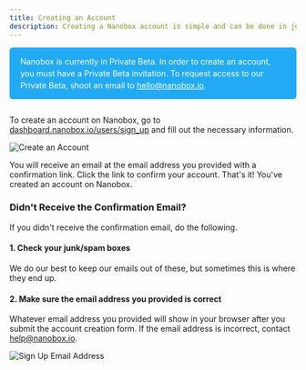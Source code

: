 ```yaml
---
title: Creating an Account
description: Creating a Nanobox account is simple and can be done in just a few minutes.
---
```


<div style=" padding: 1em 1.35em; margin-bottom: 2em; color: #fff; background: #23aaf4; -webkit-border-radius: .4em; -moz-border-radius: .4em; border-radius: .4em;">
  <p style="margin: 0; line-height: 1.5em; ">Nanobox is currently in Private Beta. In order to create an account, you must have a Private Beta invitation. To request access to our Private Beta, shoot an email to <a href="mailto:hello@nanobox.io?subject=I want in the Private Beta!" target="\_blank" style="color: #fff;">hello@nanobox.io</a>.</p>
</div>

To create an account on Nanobox, go to [dashboard.nanobox.io/users/sign_up](https://dashboard.nanobox.io/users/register) and fill out the necessary information.

![Create an Account](/assets/images/account-create-form.png)

You will receive an email at the email address you provided with a confirmation link. Click the link to confirm your account. That's it! You've created an account on Nanobox.

### Didn't Receive the Confirmation Email?
If you didn't receive the confirmation email, do the following.

#### 1. Check your junk/spam boxes
We do our best to keep our emails out of these, but sometimes this is where they end up.

#### 2. Make sure the email address you provided is correct
Whatever email address you provided will show in your browser after you submit the account creation form. If the email address is incorrect, contact [help@nanobox.io](mailto:help@nanobox.io).

![Sign Up Email Address](/assets/images/account-create-email-address.png)
